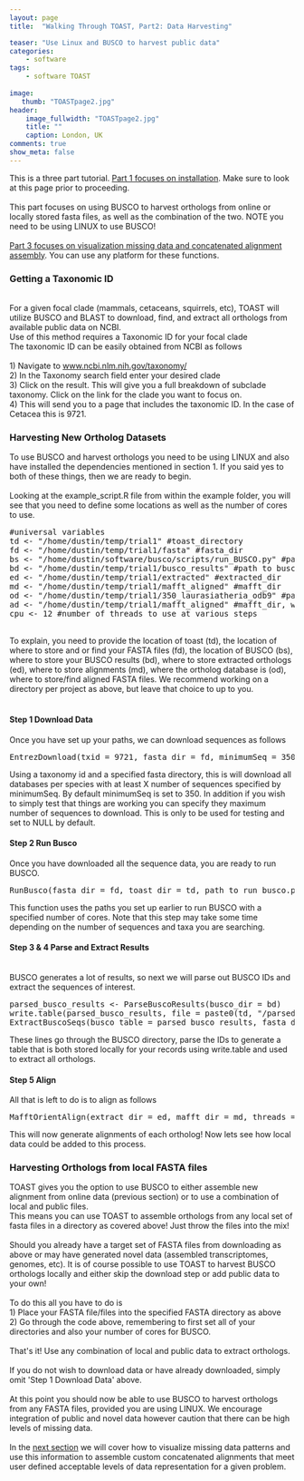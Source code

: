 ```yaml
---
layout: page
title:  "Walking Through TOAST, Part2: Data Harvesting"

teaser: "Use Linux and BUSCO to harvest public data"
categories:
    - software
tags:
    - software TOAST
    
image:
   thumb: "TOASTpage2.jpg"
header:
    image_fullwidth: "TOASTpage2.jpg"
    title: ""
    caption: London, UK
comments: true
show_meta: false    
---
```

This is a three part tutorial. <a href='https://carolinafishes.github.io/software/TOAST_manual/'>Part 1 focuses on installation</a>. Make sure to look at this page prior to proceeding.
<br>
<br>
This part focuses on using BUSCO to harvest orthologs from online or locally stored fasta files, as well as the combination of the two. NOTE you need to be using LINUX to use BUSCO!
<br>
<br>
<a href='https://carolinafishes.github.io/software/TOAST_manual3/'>Part 3 focuses on visualization missing data and concatenated alignment assembly</a>. You can use any platform for these functions.

<h3>Getting a Taxonomic ID</h3>
<br>
For a given focal clade (mammals, cetaceans, squirrels, etc), TOAST will utilize BUSCO and BLAST to download, find, and extract all orthologs from available public data on NCBI.
<br>
Use of this method requires a Taxonomic ID for your focal clade
<br>
The taxonomic ID can be easily obtained from NCBI as follows
<br> 
<br>
1) Navigate to <a href='https://www.ncbi.nlm.nih.gov/taxonomy/'>www.ncbi.nlm.nih.gov/taxonomy/</a>
<br>
2) In the Taxonomy search field enter your desired clade 
<br>
3) Click on the result. This will give you a full breakdown of subclade taxonomy. Click on the link for the clade you want to focus on. 
<br>
4) This will send you to a page that includes the taxonomic ID. In the case of Cetacea this is 9721. 
<br>
<h3>Harvesting New Ortholog Datasets</h3>
To use BUSCO and harvest orthologs you need to be using LINUX and also have installed the dependencies mentioned in section 1. If you said yes to both of these things, then we are ready to begin.
<br>
<br>
Looking at the example_script.R file from within the example folder, you will see that you need to define some locations as well as the number of cores to use.

<pre>
#universal variables
td <- "/home/dustin/temp/trial1" #toast_directory
fd <- "/home/dustin/temp/trial1/fasta" #fasta_dir
bs <- "/home/dustin/software/busco/scripts/run_BUSCO.py" #path to busco_script
bd <- "/home/dustin/temp/trial1/busco_results" #path to busco results directory
ed <- "/home/dustin/temp/trial1/extracted" #extracted_dir
md <- "/home/dustin/temp/trial1/mafft_aligned" #mafft_dir
od <- "/home/dustin/temp/trial1/350_laurasiatheria_odb9" #path to orthoDB directory
ad <- "/home/dustin/temp/trial1/mafft_aligned" #mafft_dir, which is a directory of aligned fastas
cpu <- 12 #number of threads to use at various steps
</pre>
<br>
To explain, you need to provide the location of toast (td), the location of where to store and or find your FASTA files (fd), the location of BUSCO (bs), where to store your BUSCO results (bd), where to store extracted orthologs (ed), where to store alignments (md), where the ortholog database is (od), where to store/find aligned FASTA files. We recommend working on a directory per project as above, but leave that choice to up to you.
<br>
<br>
<h4>Step 1 Download Data</h4>
Once you have set up your paths, we can download sequences as follows 
<pre>
EntrezDownload(txid = 9721, fasta_dir = fd, minimumSeq = 350, maximumSeq = NULL)	
</pre>
Using a taxonomy id and a specified fasta directory, this is will download all databases per species with at least X number of sequences specified by minimumSeq. By default minimumSeq is set to 350. In addition if you wish to simply test that things are working you can specify they maximum number of sequences to download. This is only to be used for testing and set to NULL by default.
<br>
<h4>Step 2 Run Busco</h4>
Once you have downloaded all the sequence data, you are ready to run BUSCO.
<pre>
RunBusco(fasta_dir = fd, toast_dir = td, path_to_run_busco.py = bs, path_to_orthoDB = od, threads = cpu)
</pre>
This function uses the paths you set up earlier to run BUSCO with a specified number of cores. Note that this step may take some time depending on the number of sequences and taxa you are searching. 
<br>
<h4> Step 3 & 4 Parse and Extract Results </h4>
<br>
BUSCO generates a lot of results, so next we will parse out BUSCO IDs and extract the sequences of interest. 
<pre>
parsed_busco_results <- ParseBuscoResults(busco_dir = bd)
write.table(parsed_busco_results, file = paste0(td, "/parsed_busco_results.tsv"), sep = "\t", row.names = FALSE) 
ExtractBuscoSeqs(busco_table = parsed_busco_results, fasta_dir = fd, extract_dir = ed) #parsed_busco_results from previous step
</pre>
These lines go through the BUSCO directory, parse the IDs to generate a table that is both stored locally for your records using write.table and used to extract all orthologs. 
<h4>Step 5 Align</h4>
All that is left to do is to align as follows 		
<pre>
MafftOrientAlign(extract_dir = ed, mafft_dir = md, threads = cpu)
</pre>
This will now generate alignments of each ortholog! Now lets see how local data could be added to this process. 
<br>
<h3>Harvesting Orthologs from local FASTA files</h3>
TOAST gives you the option to use BUSCO to either assemble new alignment from online data (previous section) or to use a combination of local and public files.
<br>
This means you can use TOAST to assemble orthologs from any local set of fasta files in a directory as covered above! Just throw the files into the mix!
<br>
<br>
Should you already have a target set of FASTA files from downloading as above or may have generated novel data (assembled transcriptomes, genomes, etc). It is of course possible to use TOAST to harvest BUSCO orthologs locally and either skip the download step or add public data to your own!
<br>
<br>
To do this all you have to do is 
<br>
1) Place your FASTA file/files into the specified FASTA directory as above  
<br>
2) Go through the code above, remembering to first set all of your directories and also your number of cores for BUSCO.
<br>
<br>
That's it! Use any combination of local and public data to extract orthologs. 
<br>
<br>
If you do not wish to download data or have already downloaded, simply omit 'Step 1 Download Data' above. 
<br>
<br>
At this point you should now be able to use BUSCO to harvest orthologs from any FASTA files, provided you are using LINUX. We encourage integration of public and novel data however caution that there can be high levels of missing data. 
<br>
<br>
In the <a href='https://carolinafishes.github.io/software/TOAST_manual3/'>next section</a> we will cover how to visualize missing data patterns and use this information to assemble custom concatenated alignments that meet user defined acceptable levels of data representation for a given problem. 



